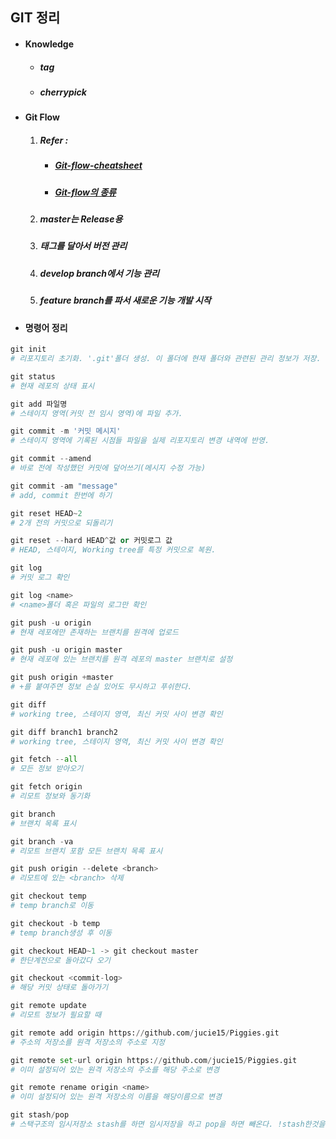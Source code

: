 ## GIT 정리

- #### Knowledge

  - ##### tag

  - ##### cherrypick

- #### Git Flow

  1. ##### Refer :

     - #####  [Git-flow-cheatsheet](https://danielkummer.github.io/git-flow-cheatsheet/index.ko_KR.html)

     - ##### [Git-flow의 종류](https://ujuc.github.io/2015/12/16/git-flow-github-flow-gitlab-flow/)

  2. ##### master는 Release용

  3. ##### 태그를 달아서 버전 관리

  4. ##### develop branch에서 기능 관리

  5. ##### feature branch를 파서 새로운 기능 개발 시작

- #### 명령어 정리

```python
git init
# 리포지토리 초기화. '.git'폴더 생성. 이 폴더에 현재 폴더와 관련된 관리 정보가 저장. working tree라고 부른다. 변경 내역 등 관리.

git status
# 현재 레포의 상태 표시 

git add 파일명
# 스테이지 영역(커밋 전 임시 영역)에 파일 추가. 

git commit -m '커밋 메시지'
# 스테이지 영역에 기록된 시점들 파일을 실제 리포지토리 변경 내역에 반영.

git commit --amend
# 바로 전에 작성했던 커밋에 덮어쓰기(메시지 수정 가능)

git commit -am "message"
# add, commit 한번에 하기

git reset HEAD~2
# 2개 전의 커밋으로 되돌리기

git reset --hard HEAD^값 or 커밋로그 값
# HEAD, 스테이지, Working tree를 특정 커밋으로 복원.

git log 
# 커밋 로그 확인

git log <name>
# <name>폴더 혹은 파일의 로그만 확인

git push -u origin
# 현재 레포에만 존재하는 브랜치를 원격에 업로드

git push -u origin master
# 현재 레포에 있는 브랜치를 원격 레포의 master 브랜치로 설정

git push origin +master 
# +를 붙여주면 정보 손실 있어도 무시하고 푸쉬한다.

git diff
# working tree, 스테이지 영역, 최신 커밋 사이 변경 확인

git diff branch1 branch2
# working tree, 스테이지 영역, 최신 커밋 사이 변경 확인

git fetch --all
# 모든 정보 받아오기

git fetch origin
# 리모트 정보와 동기화

git branch
# 브랜치 목록 표시

git branch -va
# 리모트 브랜치 포함 모든 브랜치 목록 표시

git push origin --delete <branch>
# 리모트에 있는 <branch> 삭제

git checkout temp
# temp branch로 이동

git checkout -b temp
# temp branch생성 후 이동

git checkout HEAD~1 -> git checkout master
# 한단계전으로 돌아갔다 오기

git checkout <commit-log>
# 해당 커밋 상태로 돌아가기

git remote update
# 리모트 정보가 필요할 때

git remote add origin https://github.com/jucie15/Piggies.git
# 주소의 저장소를 원격 저장소의 주소로 지정

git remote set-url origin https://github.com/jucie15/Piggies.git
# 이미 설정되어 있는 원격 저장소의 주소를 해당 주소로 변경

git remote rename origin <name>
# 이미 설정되어 있는 원격 저장소의 이름을 해당이름으로 변경 

git stash/pop
# 스택구조의 임시저장소 stash를 하면 임시저장을 하고 pop을 하면 빼온다. !stash한것을 다른 브랜치에서도 pop할 수 있다.
```